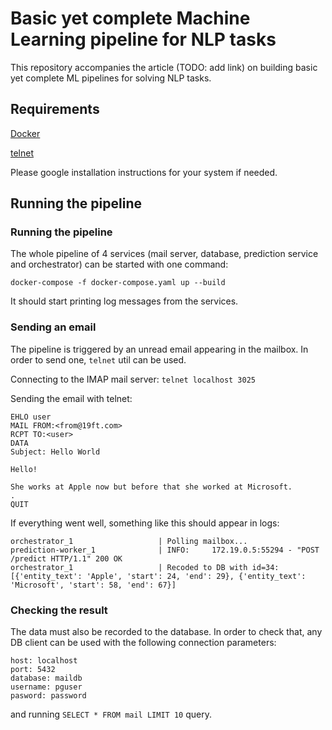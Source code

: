 # Basic yet complete Machine Learning pipeline for NLP tasks

This repository accompanies the article
(TODO: add link)
on building basic yet complete ML pipelines for solving NLP tasks.

## Requirements

[Docker](https://www.docker.com/)

[telnet](https://www.unix.com/man-page/linux/1/telnet/)

Please google installation instructions for your system if needed.

## Running the pipeline

### Running the pipeline

The whole pipeline of 4 services (mail server, database, prediction service and orchestrator) can be started with one command:

`docker-compose -f docker-compose.yaml up --build`

It should start printing log messages from the services.

### Sending an email

The pipeline is triggered by an unread email appearing in the mailbox. In order to send one, `telnet` util can be used.

Connecting to the IMAP mail server:
`telnet localhost 3025`

Sending the email with telnet:
```
EHLO user
MAIL FROM:<from@19ft.com>
RCPT TO:<user>
DATA
Subject: Hello World
 
Hello!

She works at Apple now but before that she worked at Microsoft.
.
QUIT
```

If everything went well, something like this should appear in logs:
```
orchestrator_1                   | Polling mailbox...
prediction-worker_1              | INFO:     172.19.0.5:55294 - "POST /predict HTTP/1.1" 200 OK
orchestrator_1                   | Recoded to DB with id=34: [{'entity_text': 'Apple', 'start': 24, 'end': 29}, {'entity_text': 'Microsoft', 'start': 58, 'end': 67}]
```

### Checking the result

The data must also be recorded to the database.
In order to check that, any DB client can be used with the following connection parameters:
```
host: localhost
port: 5432
database: maildb
username: pguser
pasword: password
```

and running `SELECT * FROM mail LIMIT 10` query.